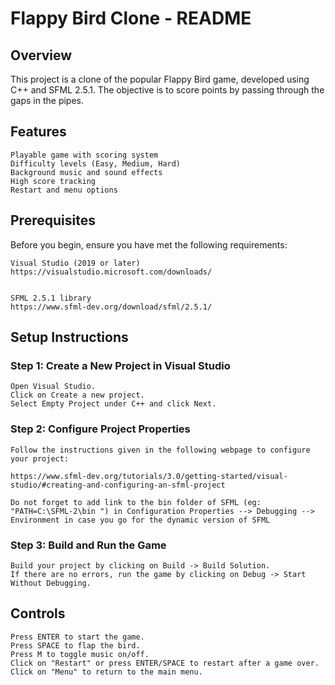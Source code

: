 # Flappy Bird Clone - README
## Overview

This project is a clone of the popular Flappy Bird game, developed using C++ and SFML 2.5.1. The objective is to score points by passing through the gaps in the pipes.
## Features

    Playable game with scoring system
    Difficulty levels (Easy, Medium, Hard)
    Background music and sound effects
    High score tracking
    Restart and menu options

## Prerequisites

Before you begin, ensure you have met the following requirements:

    Visual Studio (2019 or later)
    https://visualstudio.microsoft.com/downloads/


    SFML 2.5.1 library
    https://www.sfml-dev.org/download/sfml/2.5.1/
    

## Setup Instructions

### Step 1: Create a New Project in Visual Studio

    Open Visual Studio.
    Click on Create a new project.
    Select Empty Project under C++ and click Next.

### Step 2: Configure Project Properties
    Follow the instructions given in the following webpage to configure your project:

    https://www.sfml-dev.org/tutorials/3.0/getting-started/visual-studio/#creating-and-configuring-an-sfml-project

    Do not forget to add link to the bin folder of SFML (eg: "PATH=C:\SFML-2\bin ") in Configuration Properties --> Debugging --> Environment in case you go for the dynamic version of SFML 

    
### Step 3: Build and Run the Game

    Build your project by clicking on Build -> Build Solution.
    If there are no errors, run the game by clicking on Debug -> Start Without Debugging.

## Controls

    Press ENTER to start the game.
    Press SPACE to flap the bird.
    Press M to toggle music on/off.
    Click on "Restart" or press ENTER/SPACE to restart after a game over.
    Click on "Menu" to return to the main menu.
